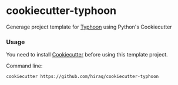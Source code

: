 # cookiecutter-typhoon
Generage project template for [Typhoon](https://github.com/hiraq/typhoon) using Python's Cookiecutter

### Usage

You need to install [Cookiecutter](https://github.com/audreyr/cookiecutter) before using this template project.

Command line:

```
cookiecutter https://github.com/hiraq/cookiecutter-typhoon
```
